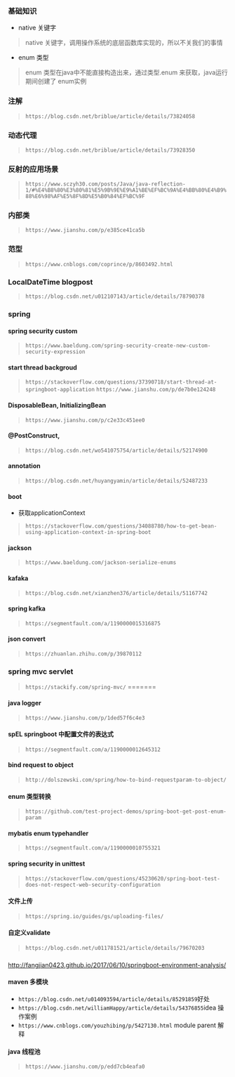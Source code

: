 ### 基础知识
- native 关键字
> native 关键字，调用操作系统的底层函数库实现的，所以不关我们的事情
- enum 类型
> enum 类型在java中不能直接构造出来，通过类型.enum 来获取，java运行期间创建了 enum实例
### 注解
> `https://blog.csdn.net/briblue/article/details/73824058`
### 动态代理
> `https://blog.csdn.net/briblue/article/details/73928350`

### 反射的应用场景
> `https://www.sczyh30.com/posts/Java/java-reflection-1/#%E4%B8%80%E3%80%81%E5%9B%9E%E9%A1%BE%EF%BC%9A%E4%BB%80%E4%B9%88%E6%98%AF%E5%8F%8D%E5%B0%84%EF%BC%9F`
### 内部类
> `https://www.jianshu.com/p/e385ce41ca5b`

### 范型
> `https://www.cnblogs.com/coprince/p/8603492.html`

### LocalDateTime blogpost
> `https://blog.csdn.net/u012107143/article/details/78790378`


### spring
#### spring security custom
> `https://www.baeldung.com/spring-security-create-new-custom-security-expression`
#### start thread backgroud 
> `https://stackoverflow.com/questions/37390718/start-thread-at-springboot-application`
> `https://www.jianshu.com/p/de7b0e124248`

#### DisposableBean, InitializingBean
> `https://www.jianshu.com/p/c2e33c451ee0`

#### @PostConstruct, 
> `https://blog.csdn.net/wo541075754/article/details/52174900`

#### annotation
> `https://blog.csdn.net/huyangyamin/article/details/52487233`
#### boot
- 获取applicationContext
> `https://stackoverflow.com/questions/34088780/how-to-get-bean-using-application-context-in-spring-boot`

#### jackson
> `https://www.baeldung.com/jackson-serialize-enums`

#### kafaka
> `https://blog.csdn.net/xianzhen376/article/details/51167742`
#### spring kafka
> `https://segmentfault.com/a/1190000015316875`

#### json convert
> `https://zhuanlan.zhihu.com/p/39870112`


### spring mvc servlet
> `https://stackify.com/spring-mvc/`
=======
#### java logger
> `https://www.jianshu.com/p/1ded57f6c4e3`

#### spEL springboot 中配置文件的表达式
> `https://segmentfault.com/a/1190000012645312`

#### bind request to object
> `http://dolszewski.com/spring/how-to-bind-requestparam-to-object/`
#### enum 类型转换
> `https://github.com/test-project-demos/spring-boot-get-post-enum-param`

#### mybatis enum typehandler
> `https://segmentfault.com/a/1190000010755321`


#### spring security in unittest
> `https://stackoverflow.com/questions/45230620/spring-boot-test-does-not-respect-web-security-configuration`

#### 文件上传
> `https://spring.io/guides/gs/uploading-files/`

#### 自定义validate
> `https://blog.csdn.net/u011781521/article/details/79670203`

###  
http://fangjian0423.github.io/2017/06/10/springboot-environment-analysis/

#### maven 多模块
- `https://blog.csdn.net/u014093594/article/details/85291859`好处
- `https://blog.csdn.net/williamHappy/article/details/54376855`idea 操作案例
- `https://www.cnblogs.com/youzhibing/p/5427130.html` module parent 解释

#### java 线程池
> `https://www.jianshu.com/p/edd7cb4eafa0`

